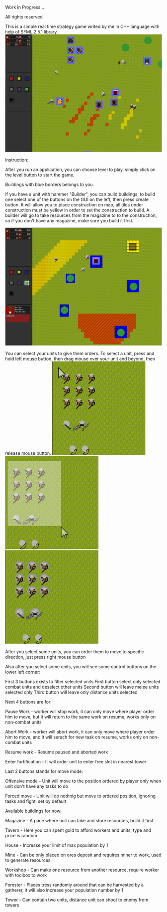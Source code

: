 Work in Progress...

All rights reserved

This is a simple real time strategy game writed by me in C++ language with help of SFML 2.5.1 library.
![alt text](https://raw.githubusercontent.com/Wyder7PL/Game/master/Pictures/picture1.png "Game overview")

Instruction:

After you run an application, you can choose level to play, simply click on the level button to start the game.

Buildings with blue borders belongs to you.

If you have a unit with hammer "Bulider", you can build buildings, to build one select one of the buttons on the GUI on the left, then press create button. It will allow you to place construction on map, all tiles under construction must be yellow in order to set the construction to build.
A builder will go to take resources from the magazine to to the construction, so if you don't have any magazine, make sure you build it first.

![alt text](https://raw.githubusercontent.com/Wyder7PL/Game/master/Pictures/picture2.png "Buildings")


You can select your units to give them orders. 
To select a unit, press and hold left mouse button, then drag mouse over your unit and beyond, then release mouse button.
![alt text](https://raw.githubusercontent.com/Wyder7PL/Game/master/Pictures/picture3.png "unit selection")
![alt text](https://raw.githubusercontent.com/Wyder7PL/Game/master/Pictures/picture4.png "unit selection")
![alt text](https://raw.githubusercontent.com/Wyder7PL/Game/master/Pictures/picture5.png "unit selection")

After you select some units, you can order them to move to specific direction, just press right mouse button 

Also after you select some units, you will see some control buttons on the lower left corner:

First 3 buttons exists to filter selected units 
	First button select only selected combat units and deselect other units
	Second button will leave melee units selected only
	Third button will leave only distance units selected

Next 4 buttons are for:

Pause Work - worker will stop work, it can only move where player order him to move, but it will return to the same work on resume, works only on non-combat units

Abort Work - worker will abort work, it can only move where player order him to move, and it will serach for new task on resume, works only on non-combat units

Resume work - Resume paused and aborted work 

Enter fortification - It will order unit to enter free slot in nearest tower

Last 2 buttons stands for move mode:

Offensive mode - Unit will move to the position ordered by player only when unit don't have any tasks to do
	
Forced move - Unit will do nothnig but move to ordered position, ignoring tasks and fight, set by default


Available buildings for now:

Magazine - A pace where unit can take and store resources, build it first

Tavern - Here you can spent gold to afford workers and units, type and price is random

House - Increase your limit of max population by 1

Mine - Can be only placed on ores deposit and requires miner to work, used to generate resources

Workshop - Can make one resource from another resource, require worker with toolbox to work

Forester - Places tress randomly around that can be harvested by a gatherer, it will also increase your population number by 1

Tower - Can contain two units, distance unit can shoot to enemy from towers

